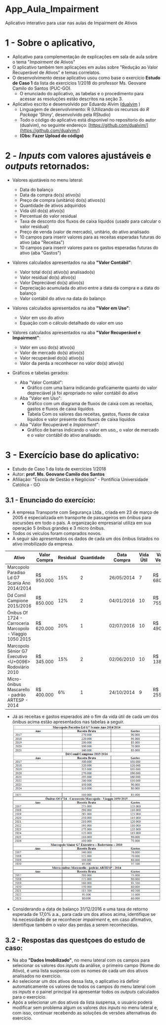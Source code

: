 # App_Aula_Impairment
Aplicativo interativo para usar nas aulas de Impairment de Ativos


# 1 - Sobre o aplicativo,      
 - Aplicativo para complementação de explicações em sala de aula sobre o tema "*Impairment* de Ativos"       
 - O aplicativo também tem aplicações em aulas sobre "Redução ao Valor Recuperável de Ativos" e temas correlatos.     
 - O desenvolvimento desse aplicativo usou como base o exercício **Estudo de Caso 1** da lista de exercícios 1/2018 do professor Ms. Geovane Camilo do Santos (PUC-GO).            
	- O enunciado do aplicativo, as tabelas e o procedimento para acessar as resoluções estão descritos na seção 3.         
 - Aplicativo escrito e desenvolvido por Eduardo Alvim ([dualvim](https://github.com/dualvim/) )     
	- Linguagem de desenvolvimento: R (Utilizando os recursos do *R Package* 'Shiny', desenvolvido pela RStudio)      
	- Todo o código do aplicativo está disponível no repositorio do autor (dualvim), no seguinte endereço: [https://github.com/dualvim/](https://github.com/dualvim/)
	- **(Obs: Fazer Upload do código)**         
      

# 2 - *Inputs* com valores ajustáveis e *outputs* retornados:    
 - Valores ajustáveis no menu lateral:       
	- Data do balanço    
	- Data da compra do(s) ativo(s)     
	- Preço de compra (unitário) do(s) ativos(s)      
	- Quantidade de ativos adquiridos     
	- Vida útil do(s) ativo(s)     
	- Percentual do valor residual    
	- Taxa de desconto dos fluxos de caixa líquidos (usado para calcular o valor residual)     
	- Preço de venda (valor de mercado), unitário, do ativo analisado     
	- 10 campos para inserir valores para as receitas esperadas futuras do ativo (aba "Receitas")      
	- 10 campos para inserir valores para os gastos esperadas futuras do ativo (aba "Gastos")     
       
 
 - Valores calculados apresentados na aba **"Valor Contábil"**:      
	- Valor total do(s) ativo(s) analisado(s)     
	- Valor residual do(s) ativo(s)         
	- Valor Depreciável do(s) ativo(s)        
	- Depreciação acumulada do ativo entre a data da compra e a data do balanço      
	- Valor contábil do ativo na data do balanço       
	

 - Valores calculados apresentados na aba **"Valor em Uso"**:       
	- Valor em uso do ativo     
	- Equação com o cálculo detalhado do valor em uso     
           

 - Valores calculados apresentados na aba **"Valor Recuperável e Impairment"**:       
	- Valor em uso do(s) ativo(s)        
	- Valor de mercado do(s) ativo(s)      
	- Valor recuperável do(s) ativo(s)        
	- Valor da perda a reconhecer no valor do(s) ativo(s)         
        

 - Gráficos e tabelas gerados:       
	- Aba "Valor Contábil":     
		- Gráfico com uma barra indicando graficamente quanto do valor depreciável já foi apropriado no valor contábil do ativo       
	- Aba "Valor em Uso":      
		- Gráfico com um diagrama de fluxos de caixa com as receitas, gastos e fluxos de caixa líquidos      
		- Tabela Com os valores das receitas, gastos, fluxos de caixa líquidos e valor presente dos fluxos de caixa líquidos     
	- Aba "Valor Recuperável e *Impairment*":      
		- Gráfico de barras indicando o valor em uso,, o valor de mercado e o valor contábil do ativo analisado.     
            

# 3 - Exercício base do aplicativo:       
 - Estudo de Caso 1 da lista de exercícios 1/2018    
 - Autor: **prof. Ms. Geovane Camilo dos Santos**      
 - Afiliação: "Escola de Gestão e Negócios" - Pontifícia Universidade Católica - GO                        
         
	 
## 3.1 - Enunciado do exercício:
 - A empresa Transporte com Segurança Ltda., criada em 23 de março de 2005 é especializada em transporte de passageiros em ônibus para excursões em todo o país. A organização empresarial utiliza em sua operação 5 ônibus grandes e 3 micro ônibus.       
 - Todos os veículos foram comprados novos.    
 - A seguir são apresentados os dados de cada um dos ônibus listados no ativo imobilizado da empresa.             
       

Ativo |	Valor Compra |	Residual | Quantidade |	Data Compra | Vida Útil | Valor Venda
----- | ----- | ----- | ----- | ----- | ----- | -----
Marcopolo Paradiso Ld G7 Scania Ano 2014/2014 | R$ 950.000 | 15% | 2 | 26/05/2014 | 7 | R$ 680.000
Dd Comil Campione 2015/2016 | R$ 850.000 | 12% | 2 | 04/01/2016 | 10 | R$ 755.000
Ônibus Of 1724 - Carroceria Marcopolo - Viaggio 1050 2015 | R$ 620.000 | 20% | 1 | 02/07/2016 | 10 | R$ 490.000
Marcopolo Sênior G7 Executivo <U+0096> Rodoviário 2010 | R$ 345.000 | 15% | 2 | 02/06/2010 | 10 | R$ 138.500
Micro-ônibus Mascarello - padrão ARTESP - 2014 | R$ 400.000 | 6% | 1 | 24/10/2014 | 9 | R$ 255.000


 - Já as receitas e gastos esperados até o fim da vida útil de cada um dos ônibus acima estão apresentados nas tabelas a seguir.      
![Quadro2](Quadro02_EC1.PNG)                
![Quadro3](Quadro03_EC1.PNG)                 
           

 - Considerando a data de balanço 31/12/2016 e uma taxa de retorno esperada de 17,0% a.a., para cada um dos ativos acima, identifique se há necessidade de se reconhecer *impairment* e, em caso afirmativo, identifique também o valor das perdas a serem reconhecidas.        
	
	
## 3.2 - Respostas das questçoes do estudo de caso:      
 - Na aba **"Dados Imobilizado"**, no menu lateral com os campos para selecionar os valores dos *inputs* da análise, o primeiro campo (Nome do Ativo), é uma lista suspensa com os nomes de cada um dos ativos analisados no exercício.      
 - Ao selecionar um dos ativos dessa lista, o aplicativo irá definir automaticamente os valores de todos os campos do menu lateral com os *inputs* e o painel principal irá apresentar todos os *outputs* calculados para o exercício.       
 - Após a selecionar um dos ativos da lista suspensa, o usuário poderá modificar sem problema algum os valores dos *inputs* no menu lateral e, com isso, continuar recebendo as soluções de versões alternativas do exercício.     
           
